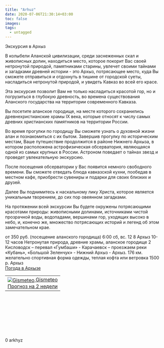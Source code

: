 ```yaml
---
title: "Arhuz"
date: 2020-07-06T21:30:14+03:00
toc: false
images:
tags:
  - untagged
---
```


Экскурсия в Архыз <p>В колыбели Аланской цивилизации, среди заснеженных скал и живописных долин, находиться место, которое покорит Вас своей нетронутой природой, памятниками старины, увлечет своими тайнами и загадками древней истории - это Архыз, потрясающее место, куда Вы сможете отправиться и отдохнуть в тишине от городской суеты, насладиться нетронутой природой, и увидеть Кавказ во всей его красе. </p> <p>Эта экскурсия позволит Вам не только насладиться красотой гор, но и погрузиться в глубокую древность, во времена существования Аланского государства на территории современного Кавказа. </p> <p>Вы посетите аланское городище, на месте которого сохранились древнехристианские храмы IХ века, которые относят к числу самых древних христианских памятников на территории России. </p> <p>Во время прогулки по городищу Вы сможете узнать о духовной жизни алан и познакомиться с их бытом. Завершив прогулку по историческим местам, Ваше путешествие продолжится в районе Нижнего Архыза, в котором расположена астрофизическая обсерватория, являющаяся одной из самых крупных в России. Астроном поведает о тайнах звезд и проведет увлекательную экскурсию. </p> <p>После посещения обсерватории у Вас появится немного свободного времени. Вы сможете отведать блюда кавказской кухни, пообедав в местном кафе, приобрести сувениры и подарки для своих близких и друзей.</p> <p>Далее Вы поднимитесь к наскальному лику Христа, которое является уникальным творением, до сих пор овеянном загадками.</p> <p>На протяжении всей экскурсии Вы будете окружены потрясающими красотами природы: живописными долинами, источниками чистой прозрачной воды, водопадами, вершинами гор, уходящих высоко в небо, и, конечно же, множество потрясающих историй и легенд об этом замечательном крае.</p> от 350 руб. (посещение аланского городища) 6:00 сб, вс. 12 8 Архыз 10-12 часов Нетронутая природа, древние храмы, аланское городище 2 Кисловодск – перевал «Гумбаши» - Карачаевск – проезжаем реки «Кубань», «Большой Зеленчук» - Нижний Архыз - Архыз. 176 км. желательно спортивная форма одежды, теплая кофта или ветровка 1500 р. Архыз <link rel="stylesheet" type="text/css" href="http://www.gismeteo.ru/static/css/informer2/gs_informerClient.min.css"> <div id="gsInformerID-H0O33rrW040qo2" class="gsInformer" style="width:500px;height:235px"> <div class="gsIContent"> <div id="cityLink"> <a href="http://www.gismeteo.ru/city/daily/10920/" target="_blank">Погода в Архызе</a> </div> <div class="gsLinks"> <table> <tr> <td> <div class="leftCol"> <a href="http://www.gismeteo.ru" target="_blank"> <img alt="Gismeteo" title="Gismeteo" src="http://www.gismeteo.ru/static/images/informer2/logo-mini2.png" align="absmiddle" border="0" /> <span>Gismeteo</span> </a> </div> <div class="rightCol"> <a href="http://www.gismeteo.ru/city/weekly/10920/" target="_blank">Прогноз на 2 недели</a> </div> </td> </tr> </table> </div> </div> </div> <script src="http://www.gismeteo.ru/ajax/getInformer/?hash=H0O33rrW040qo2" type="text/javascript"></script> 0 arkhyz
